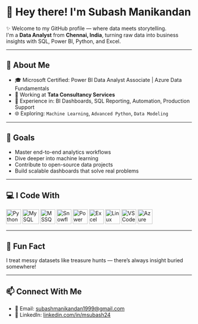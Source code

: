 # 👋 Hey there! I'm Subash Manikandan

✨ Welcome to my GitHub profile — where data meets storytelling.  
I'm a **Data Analyst** from **Chennai, India**, turning raw data into business insights with SQL, Power BI, Python, and Excel.

---

## 🧠 About Me

- 🎓 Microsoft Certified: Power BI Data Analyst Associate | Azure Data Fundamentals  
- 🏢 Working at **Tata Consultancy Services**  
- 💼 Experience in: BI Dashboards, SQL Reporting, Automation, Production Support  
- 🌐 Exploring: `Machine Learning`, `Advanced Python`, `Data Modeling`

---

## 🚀 Goals

- Master end-to-end analytics workflows  
- Dive deeper into machine learning  
- Contribute to open-source data projects  
- Build scalable dashboards that solve real problems

---

## 💻 I Code With

<p align="left">
  <!-- Python -->
  <img src="https://cdn.jsdelivr.net/gh/devicons/devicon/icons/python/python-original.svg" width="40" height="40" alt="Python"/>

  <!-- MySQL -->
  <img src="https://cdn.jsdelivr.net/gh/devicons/devicon/icons/mysql/mysql-original-wordmark.svg" width="45" height="40" alt="MySQL"/>

  <!-- MSSQL -->
  <img src="https://img.icons8.com/color/48/microsoft-sql-server.png" width="40" height="40" alt="MSSQL"/>

  <!-- Snowflake -->
  <img src="https://img.icons8.com/color/48/snowflake.png" width="40" height="40" alt="Snowflake"/>

  <!-- Power BI -->
  <img src="https://img.icons8.com/color/48/power-bi.png" width="40" height="40" alt="Power BI"/>

  <!-- Excel -->
  <img src="https://img.icons8.com/color/48/microsoft-excel-2019.png" width="40" height="40" alt="Excel"/>

  <!-- Linux -->
  <img src="https://cdn.jsdelivr.net/gh/devicons/devicon/icons/linux/linux-original.svg" width="40" height="40" alt="Linux"/>

  <!-- VS Code -->
  <img src="https://img.icons8.com/fluent/48/visual-studio-code-2019.png" width="40" height="40" alt="VS Code"/>

  <!-- Azure -->
  <img src="https://img.icons8.com/color/48/microsoft-azure.png" width="40" height="40" alt="Azure"/>
</p>

---


## 🎯 Fun Fact

I treat messy datasets like treasure hunts — there’s always insight buried somewhere!

---

## 📫 Connect With Me

- 📧 Email: subashmanikandan1999@gmail.com  
- 🔗 LinkedIn: [linkedin.com/in/msubash24](https://linkedin.com/in/msubash24)

<!--
**subash24/subash24** is a ✨ _special_ ✨ repository because its `README.md` (this file) appears on your GitHub profile.

Feel free to customize it further!

- 🔭 I’m currently working on Power BI dashboards and reporting automation.
- 🌱 I’m currently learning Python for ML and Advanced DAX.
- 👯 I’m looking to collaborate on data projects and dashboards.
- 🤔 I’m looking for help with ML model deployment.
- 💬 Ask me about SQL queries, Power BI visuals, or Excel tips.
- 📫 How to reach me: subashmanikandan1999@gmail.com
- ⚡ Fun fact: Data speaks — I just help people hear it clearly.
-->
